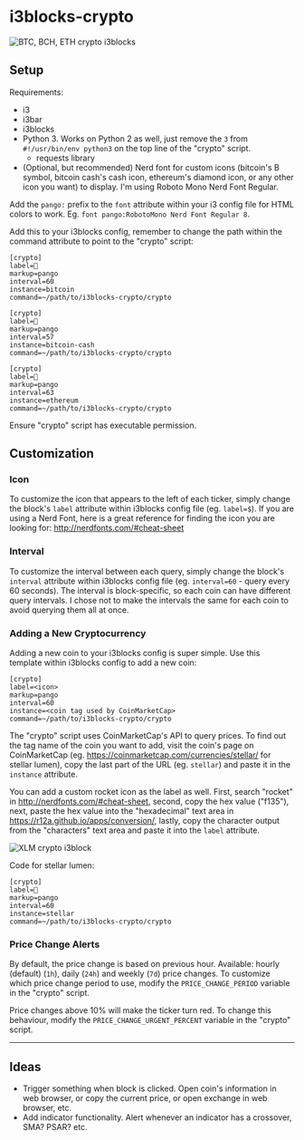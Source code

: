 # i3blocks-crypto

![BTC, BCH, ETH crypto i3blocks](https://user-images.githubusercontent.com/19287477/34461337-9bc48ff4-ee61-11e7-8676-638dd5d1b75b.png)

## Setup

Requirements:
* i3
* i3bar
* i3blocks
* Python 3. Works on Python 2 as well, just remove the `3` from `#!/usr/bin/env python3` on the top line of the "crypto" script.
  * requests library
* (Optional, but recommended) Nerd font for custom icons (bitcoin's B symbol, bitcoin cash's cash icon, ethereum's diamond icon, or any other icon you want) to display. I'm using Roboto Mono Nerd Font Regular.

Add the `pango:` prefix to the `font` attribute within your i3 config file for HTML colors to work. Eg. `font pango:RobotoMono Nerd Font Regular 8`.

Add this to your i3blocks config, remember to change the path within the command attribute to point to the "crypto" script:
```
[crypto]
label=
markup=pango
interval=60
instance=bitcoin
command=~/path/to/i3blocks-crypto/crypto

[crypto]
label=
markup=pango
interval=57
instance=bitcoin-cash
command=~/path/to/i3blocks-crypto/crypto

[crypto]
label=
markup=pango
interval=63
instance=ethereum
command=~/path/to/i3blocks-crypto/crypto
```

Ensure "crypto" script has executable permission.

## Customization

### Icon

To customize the icon that appears to the left of each ticker, simply change the block's `label` attribute within i3blocks config file (eg. `label=$`). If you are using a Nerd Font, here is a great reference for finding the icon you are looking for: http://nerdfonts.com/#cheat-sheet

### Interval

To customize the interval between each query, simply change the block's `interval` attribute within i3blocks config file (eg. `interval=60` - query every 60 seconds). The interval is block-specific, so each coin can have different query intervals. I chose not to make the intervals the same for each coin to avoid querying them all at once.

### Adding a New Cryptocurrency

Adding a new coin to your i3blocks config is super simple. Use this template within i3blocks config to add a new coin:

```
[crypto]
label=<icon>
markup=pango
interval=60
instance=<coin tag used by CoinMarketCap>
command=~/path/to/i3blocks-crypto/crypto
```

The "crypto" script uses CoinMarketCap's API to query prices. To find out the tag name of the coin you want to add, visit the coin's page on CoinMarketCap (eg. https://coinmarketcap.com/currencies/stellar/ for stellar lumen), copy the last part of the URL (eg. `stellar`) and paste it in the `instance` attribute.

You can add a custom rocket icon as the label as well. First, search "rocket" in http://nerdfonts.com/#cheat-sheet, second, copy the hex value ("f135"), next, paste the hex value into the "hexadecimal" text area in https://r12a.github.io/apps/conversion/, lastly, copy the character output from the "characters" text area and paste it into the `label` attribute.

![XLM crypto i3block](https://user-images.githubusercontent.com/19287477/34461338-9bf60570-ee61-11e7-8217-5ad510b19ffd.png)

Code for stellar lumen:

```
[crypto]
label=
markup=pango
interval=60
instance=stellar
command=~/path/to/i3blocks-crypto/crypto
```

### Price Change Alerts

By default, the price change is based on previous hour. Available: hourly (default) (`1h`), daily (`24h`) and weekly (`7d`) price changes. To customize which price change period to use, modify the `PRICE_CHANGE_PERIOD` variable in the "crypto" script.

Price changes above 10% will make the ticker turn red. To change this behaviour, modify the `PRICE_CHANGE_URGENT_PERCENT` variable in the "crypto" script.

---

## Ideas

* Trigger something when block is clicked. Open coin's information in web browser, or copy the current price, or open exchange in web browser, etc.
* Add indicator functionality. Alert whenever an indicator has a crossover, SMA? PSAR? etc.

